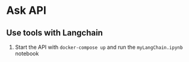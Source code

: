 # Ask API

## Use tools with Langchain

1. Start the API with `docker-compose up` and run the `myLangChain.ipynb` notebook